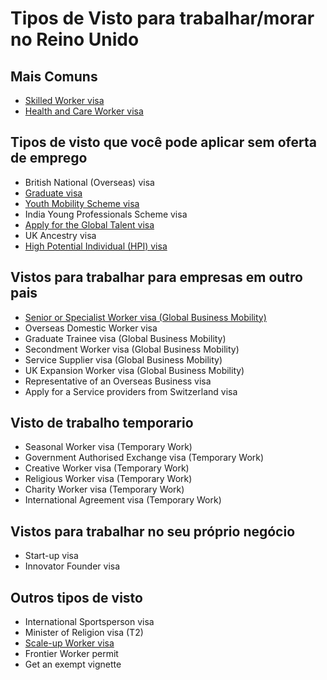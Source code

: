 # Tipos de Visto para trabalhar/morar no Reino Unido

## Mais Comuns
- [Skilled Worker visa](https://www.gov.uk/skilled-worker-visa)
- [Health and Care Worker visa](https://www.gov.uk/health-care-worker-visa)

## Tipos de visto que você pode aplicar sem oferta de emprego
- British National (Overseas) visa
- [Graduate visa](https://www.gov.uk/graduate-visa)
- [Youth Mobility Scheme visa](https://www.gov.uk/youth-mobility)
- India Young Professionals Scheme visa
- [Apply for the Global Talent visa](https://www.gov.uk/global-talent)
- UK Ancestry visa
- [High Potential Individual (HPI) visa](https://www.gov.uk/high-potential-individual-visa)

## Vistos para trabalhar para empresas em outro pais
- [Senior or Specialist Worker visa (Global Business Mobility)](https://www.gov.uk/senior-specialist-worker-visa)
- Overseas Domestic Worker visa
- Graduate Trainee visa (Global Business Mobility)
- Secondment Worker visa (Global Business Mobility)
- Service Supplier visa (Global Business Mobility)
- UK Expansion Worker visa (Global Business Mobility)
- Representative of an Overseas Business visa
- Apply for a Service providers from Switzerland visa

## Visto de trabalho temporario
- Seasonal Worker visa (Temporary Work)
- Government Authorised Exchange visa (Temporary Work)
- Creative Worker visa (Temporary Work)
- Religious Worker visa (Temporary Work)
- Charity Worker visa (Temporary Work)
- International Agreement visa (Temporary Work)

## Vistos para trabalhar no seu próprio negócio
- Start-up visa
- Innovator Founder visa


## Outros tipos de visto
- International Sportsperson visa
- Minister of Religion visa (T2)
- [Scale-up Worker visa](https://www.gov.uk/scale-up-worker-visa)
- Frontier Worker permit
- Get an exempt vignette
